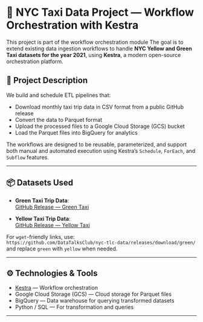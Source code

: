 # 🚖 NYC Taxi Data Project — Workflow Orchestration with Kestra

This project is part of the workflow orchestration module The goal is to extend existing data ingestion workflows to handle **NYC Yellow and Green Taxi datasets for the year 2021**, using **Kestra**, a modern open-source orchestration platform.

## 📌 Project Description

We build and schedule ETL pipelines that:

- Download monthly taxi trip data in CSV format from a public GitHub release
- Convert the data to Parquet format
- Upload the processed files to a Google Cloud Storage (GCS) bucket
- Load the Parquet files into BigQuery for analytics
  
The workflows are designed to be reusable, parameterized, and support both manual and automated execution using Kestra’s `Schedule`, `ForEach`, and `Subflow` features.

---

## 📦 Datasets Used

- **Green Taxi Trip Data**:  
  [GitHub Release — Green Taxi](https://github.com/DataTalksClub/nyc-tlc-data/releases/tag/green)  

- **Yellow Taxi Trip Data**:  
  [GitHub Release — Yellow Taxi](https://github.com/DataTalksClub/nyc-tlc-data/releases/tag/yellow)

For `wget`-friendly links, use:  
`https://github.com/DataTalksClub/nyc-tlc-data/releases/download/green/`  
and replace `green` with `yellow` when needed.

---

## ⚙️ Technologies & Tools

- [Kestra](https://kestra.io/) — Workflow orchestration
- Google Cloud Storage (GCS) — Cloud storage for Parquet files
- BigQuery — Data warehouse for querying transformed datasets
- Python / SQL — For transformation and queries

---

